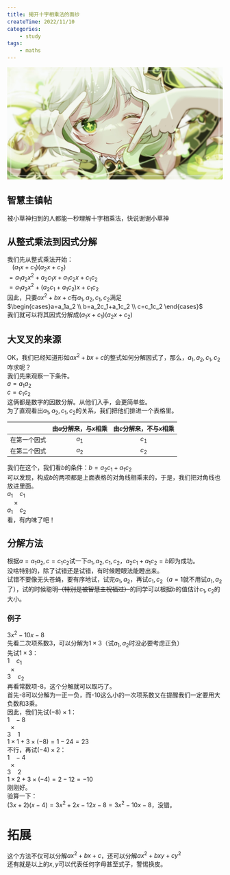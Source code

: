 ```yaml
---
title: 揭开十字相乘法的面纱
createTime: 2022/11/10
categories: 
    - study
tags:
    - maths
---
```


![艹，没加载出来](image/grass.jpg)
## 智慧主镇帖


被小草神扫到的人都能一秒理解十字相乘法，快说谢谢小草神  

## 从整式乘法到因式分解  
我们先从整式乘法开始：  
$~~~(a_1x+c_1)(a_2x+c_2)$  
$=a_1a_2x^2+a_2c_1x+a_1c_2x+c_1c_2$  
$=a_1a_2x^2+(a_2c_1+a_1c_2)x+c_1c_2$  
因此，只要$ax^2+bx+c$有$a_1, a_2, c_1, c_2$满足  
$\begin{cases}a=a_1a_2 \\ b=a_2c_1+a_1c_2 \\ c=c_1c_2 \end{cases}$  
我们就可以将其因式分解成$(a_1x+c_1)(a_2x+c_2)$  

## 大叉叉的来源  
OK，我们已经知道形如$ax^2+bx+c$的整式如何分解因式了，那么，$a_1, a_2, c_1, c_2$咋求呢？  
我们先来观察一下条件。  
$a=a_1a_2$  
$c=c_1c_2$  
这俩都是数字的因数分解。从他们入手，会更简单些。  
为了直观看出$a_1, a_2, c_1, c_2$的关系，我们把他们排进一个表格里。  

|                      | 由$a$分解来，与$x$相乘 | 由$c$分解来，不与$x$相乘 |
| :-------------: | :-------------------------: | :------------------------: |
| 在第一个因式 | $a_1$                              | $c_1$                    |
| 在第二个因式 | $a_2$                              | $c_2$                    |

我们在这个，我们看$b$的条件：$b=a_2c_1+a_1c_2$  
可以发现，构成$b$的两项都是上面表格的对角线相乘来的，于是，我们把对角线也放进里面。  
$a_1~~~~c_1$  
$~~~~\times$  
$a_1~~~~c_2$  
看，有内味了吧！  

## 分解方法  
根据$a=a_1a_2, c=c_1c_2$试一下$a_1, a_2, c_1, c_2$，$a_2c_1+a_1c_2=b$即为成功。  
没啥特别的，除了试错还是试错，有时候瞪眼法能瞪出来。  
试错不要像无头苍蝇，要有序地试，试完$a_1, a_2$，再试$c_1, c_2$（$a=1$就不用试$a_1, a_2$了），试的时候聪明~~（特别是被智慧主祝福过）~~的同学可以根据$b$的值估计$c_1, c_2$的大小。  

### 例子  
$3x^2-10x-8$  
先看二次项系数3，可以分解为$1\times3$（试$a_1, a_2$时没必要考虑正负）  
先试$1\times3$：  
$1~~~~c_1$  
$~~\times$  
$3~~~~c_2$  
再看常数项-8，这个分解就可以取巧了。  
首先-8可以分解为一正一负，而-10这么小的一次项系数又在提醒我们一定要用大负数和3乘。  
因此，我们先试$(-8)\times1$：  
$1~~~-8$  
$~~\times$  
$3~~~~1$  
$1\times 1+3\times(-8)=1-24=23$  
不行，再试$(-4)\times2$：  
$1~~~-4$  
$~~\times$  
$3~~~~2$  
$1\times 2+3\times(-4)=2-12=-10$  
刚刚好。  
验算一下：  
$(3x+2)(x-4)=3x^2+2x-12x-8=3x^2-10x-8$，没错。  

# 拓展  
这个方法不仅可以分解$ax^2+bx+c$，还可以分解$ax^2+bxy+cy^2$  
还有就是以上的$x, y$可以代表任何字母甚至式子，警惕换皮。  
